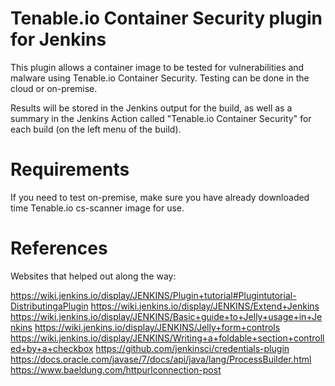 # Tenable.io Container Security plugin for Jenkins

This plugin allows a container image to be tested for vulnerabilities and malware using Tenable.io Container Security.
Testing can be done in the cloud or on-premise.

Results will be stored in the Jenkins output for the build, as well as a summary in the Jenkins Action called 
"Tenable.io Container Security" for each build (on the left menu of the build). 

# Requirements
If you need to test on-premise, make sure you have already downloaded time Tenable.io cs-scanner image for use.


# References

Websites that helped out along the way:

https://wiki.jenkins.io/display/JENKINS/Plugin+tutorial#Plugintutorial-DistributingaPlugin
https://wiki.jenkins.io/display/JENKINS/Extend+Jenkins
https://wiki.jenkins.io/display/JENKINS/Basic+guide+to+Jelly+usage+in+Jenkins
https://wiki.jenkins.io/display/JENKINS/Jelly+form+controls
https://wiki.jenkins.io/display/JENKINS/Writing+a+foldable+section+controlled+by+a+checkbox
https://github.com/jenkinsci/credentials-plugin
https://docs.oracle.com/javase/7/docs/api/java/lang/ProcessBuilder.html
https://www.baeldung.com/httpurlconnection-post